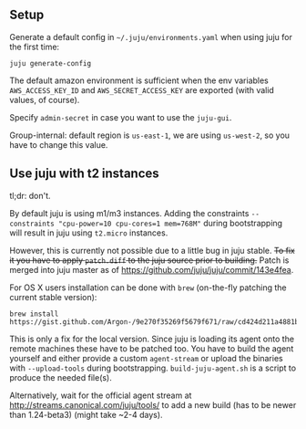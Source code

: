 Setup
-----

Generate a default config in `~/.juju/environments.yaml` when using juju for
the first time:

    juju generate-config

The default amazon environment is sufficient when the env variables
`AWS_ACCESS_KEY_ID` and `AWS_SECRET_ACCESS_KEY` are exported
(with valid values, of course).

Specify `admin-secret` in case you want to use the `juju-gui`.

Group-internal: default region is `us-east-1`, we are using `us-west-2`,
so you have to change this value.


Use juju with t2 instances
--------------------------

tl;dr: don't.

By default juju is using m1/m3 instances.
Adding the constraints `--constraints "cpu-power=10 cpu-cores=1 mem=768M"` during
bootstrapping will result in juju using `t2.micro` instances.

However, this is currently not possible due to a little bug in juju stable.
~~To fix it you have to apply `patch.diff` to the juju source prior to building.~~
Patch is merged into juju master as of https://github.com/juju/juju/commit/143e4fea.

For OS X users installation can be done with `brew`
(on-the-fly patching the current stable version):

    brew install https://gist.github.com/Argon-/9e270f35269f5679f671/raw/cd424d211a4881be4d6db2f34a7085c1f9cb9225/juju.rb

This is only a fix for the local version. Since juju is loading its agent onto
the remote machines these have to be patched too.
You have to build the agent yourself and either provide a custom `agent-stream`
or upload the binaries with `--upload-tools` during bootstrapping.
`build-juju-agent.sh` is a script to produce the needed file(s).

Alternatively, wait for the official agent stream at
http://streams.canonical.com/juju/tools/ to add a new build
(has to be newer than 1.24-beta3) (might take ~2-4 days).
